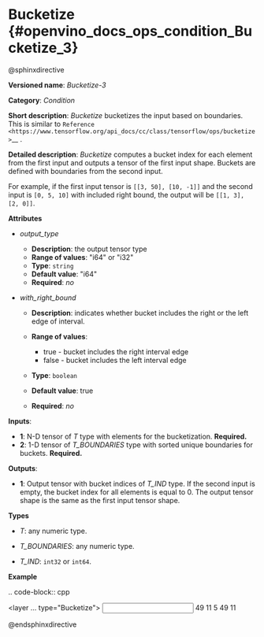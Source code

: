 # Bucketize {#openvino_docs_ops_condition_Bucketize_3}

@sphinxdirective

**Versioned name**: *Bucketize-3*

**Category**: *Condition*

**Short description**: *Bucketize* bucketizes the input based on boundaries. This is similar to `Reference <https://www.tensorflow.org/api_docs/cc/class/tensorflow/ops/bucketize>`__ .

**Detailed description**: *Bucketize* computes a bucket index for each element from the first input and outputs a tensor of the first input shape. Buckets are defined with boundaries from the second input.

For example, if the first input tensor is ``[[3, 50], [10, -1]]`` and the second input is ``[0, 5, 10]`` with included right bound, the output will be ``[[1, 3], [2, 0]]``.

**Attributes**

* *output_type*

  * **Description**: the output tensor type
  * **Range of values**: "i64" or "i32"
  * **Type**: ``string``
  * **Default value**: "i64"
  * **Required**: *no*

* *with_right_bound*

  * **Description**: indicates whether bucket includes the right or the left edge of interval.
  * **Range of values**:

    * true - bucket includes the right interval edge
    * false - bucket includes the left interval edge
  * **Type**: ``boolean``
  * **Default value**: true
  * **Required**: *no*

**Inputs**:

* **1**: N-D tensor of *T* type with elements for the bucketization. **Required.**
* **2**: 1-D tensor of *T_BOUNDARIES* type with sorted unique boundaries for buckets. **Required.**

**Outputs**:

* **1**: Output tensor with bucket indices of *T_IND* type. If the second input is empty, the bucket index for all elements is equal to 0. The output tensor shape is the same as the first input tensor shape.

**Types**

* *T*: any numeric type.

* *T_BOUNDARIES*: any numeric type.

* *T_IND*: ``int32`` or ``int64``.

**Example**

.. code-block:: cpp
   
   <layer ... type="Bucketize">
       <input>
           <port id="0">
               <dim>49</dim>
               <dim>11</dim>
           </port>
           <port id="1">
               <dim>5</dim>
           </port>
        </input>
       <output>
           <port id="1">
               <dim>49</dim>
               <dim>11</dim>
           </port>
       </output>
   </layer>

@endsphinxdirective

